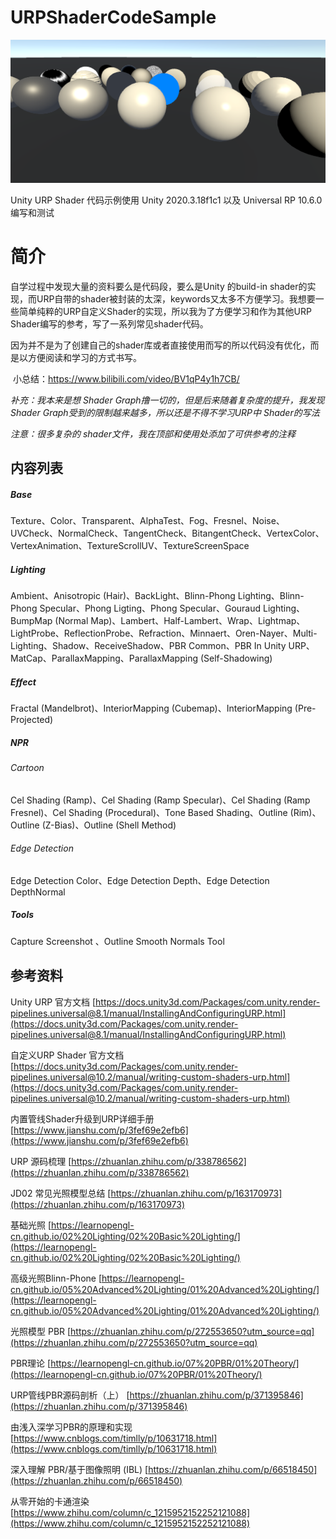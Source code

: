 # URPShaderCodeSample

<img src="Images/Content.png" style="zoom:75%;" />

Unity URP Shader 代码示例使用 Unity 2020.3.18f1c1 以及 Universal RP 10.6.0 编写和测试

# 简介

   自学过程中发现大量的资料要么是代码段，要么是Unity 的build-in shader的实现，而URP自带的shader被封装的太深，keywords又太多不方便学习。我想要一些简单纯粹的URP自定义Shader的实现，所以我为了方便学习和作为其他URP Shader编写的参考，写了一系列常见shader代码。

​        因为并不是为了创建自己的shader库或者直接使用而写的所以代码没有优化，而是以方便阅读和学习的方式书写。

​        小总结：https://www.bilibili.com/video/BV1qP4y1h7CB/

*补充：我本来是想 Shader Graph撸一切的，但是后来随着复杂度的提升，我发现 Shader Graph受到的限制越来越多，所以还是不得不学习URP中 Shader的写法*

*注意：很多复杂的 shader文件，我在顶部和使用处添加了可供参考的注释*

## 内容列表

##### Base

Texture、Color、Transparent、AlphaTest、Fog、Fresnel、Noise、UVCheck、NormalCheck、TangentCheck、BitangentCheck、VertexColor、VertexAnimation、TextureScrollUV、TextureScreenSpace

##### Lighting

Ambient、Anisotropic (Hair)、BackLight、Blinn-Phong Lighting、Blinn-Phong Specular、Phong Ligting、Phong Specular、Gouraud Lighting、BumpMap (Normal Map)、Lambert、Half-Lambert、Wrap、Lightmap、LightProbe、ReflectionProbe、Refraction、Minnaert、Oren-Nayer、Multi-Lighting、Shadow、ReceiveShadow、PBR Common、PBR In Unity URP、MatCap、ParallaxMapping、ParallaxMapping (Self-Shadowing)

##### Effect

Fractal (Mandelbrot)、InteriorMapping (Cubemap)、InteriorMapping (Pre-Projected)

##### NPR

###### Cartoon

Cel Shading (Ramp)、Cel Shading (Ramp Specular)、Cel Shading (Ramp Fresnel)、Cel Shading (Procedural)、Tone Based Shading、Outline (Rim)、Outline (Z-Bias)、Outline (Shell Method)

###### Edge Detection

Edge Detection Color、Edge Detection Depth、Edge Detection DepthNormal

##### Tools

Capture Screenshot 、Outline Smooth Normals Tool

## 参考资料

Unity URP 官方文档 [https://docs.unity3d.com/Packages/com.unity.render-pipelines.universal@8.1/manual/InstallingAndConfiguringURP.html](https://docs.unity3d.com/Packages/com.unity.render-pipelines.universal@8.1/manual/InstallingAndConfiguringURP.html)

自定义URP Shader 官方文档 [https://docs.unity3d.com/Packages/com.unity.render-pipelines.universal@10.2/manual/writing-custom-shaders-urp.html](https://docs.unity3d.com/Packages/com.unity.render-pipelines.universal@10.2/manual/writing-custom-shaders-urp.html)

内置管线Shader升级到URP详细手册 [https://www.jianshu.com/p/3fef69e2efb6](https://www.jianshu.com/p/3fef69e2efb6)

URP 源码梳理 [https://zhuanlan.zhihu.com/p/338786562](https://zhuanlan.zhihu.com/p/338786562)

JD02 常见光照模型总结 [https://zhuanlan.zhihu.com/p/163170973](https://zhuanlan.zhihu.com/p/163170973)

基础光照 [https://learnopengl-cn.github.io/02%20Lighting/02%20Basic%20Lighting/](https://learnopengl-cn.github.io/02%20Lighting/02%20Basic%20Lighting/)

高级光照Blinn-Phone [https://learnopengl-cn.github.io/05%20Advanced%20Lighting/01%20Advanced%20Lighting/](https://learnopengl-cn.github.io/05%20Advanced%20Lighting/01%20Advanced%20Lighting/)

光照模型 PBR [https://zhuanlan.zhihu.com/p/272553650?utm_source=qq](https://zhuanlan.zhihu.com/p/272553650?utm_source=qq)

PBR理论 [https://learnopengl-cn.github.io/07%20PBR/01%20Theory/](https://learnopengl-cn.github.io/07%20PBR/01%20Theory/)

URP管线PBR源码剖析（上） [https://zhuanlan.zhihu.com/p/371395846](https://zhuanlan.zhihu.com/p/371395846)

由浅入深学习PBR的原理和实现 [https://www.cnblogs.com/timlly/p/10631718.html](https://www.cnblogs.com/timlly/p/10631718.html)

深入理解 PBR/基于图像照明 (IBL) [https://zhuanlan.zhihu.com/p/66518450](https://zhuanlan.zhihu.com/p/66518450)

从零开始的卡通渲染 [https://www.zhihu.com/column/c_1215952152252121088](https://www.zhihu.com/column/c_1215952152252121088)
